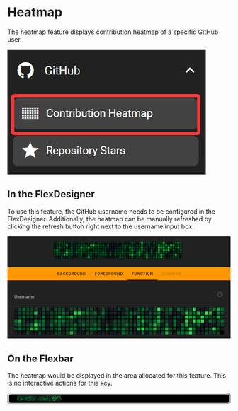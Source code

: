 # Heatmap

The heatmap feature displays contribution heatmap of a specific GitHub user.

![1744983539002](image/heatmap/1744983539002.png)

## In the FlexDesigner

To use this feature, the GitHub username needs to be configured in the FlexDesigner. Additionally, the heatmap can be manually refreshed by clicking the refresh button right next to the username input box.

![1744983514568](image/heatmap/1744983514568.png)

## On the Flexbar

The heatmap would be displayed in the area allocated for this feature. This is no interactive actions for this key.

![1744983523673](image/heatmap/1744983523673.png)
